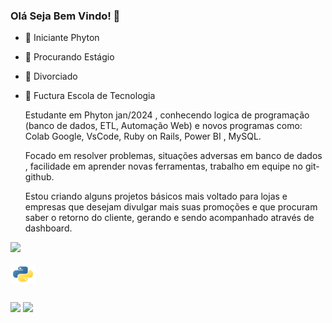 ### Olá Seja Bem Vindo!  👋

- 🔭 Iniciante Phyton
- 🌱 Procurando Estágio 
- 🤔 Divorciado
- 💬 Fuctura Escola de Tecnologia

  Estudante em Phyton jan/2024 , conhecendo logica de programação (banco de dados, ETL, Automação Web) e novos programas como: Colab Google, VsCode, Ruby on Rails, Power BI , MySQL.
       
  Focado em resolver problemas, situações adversas em banco de dados , facilidade em aprender novas ferramentas, trabalho em equipe no git-github.

   Estou criando alguns projetos básicos mais voltado para lojas e empresas que desejam divulgar mais suas promoções e que procuram saber o retorno do cliente, gerando 
   e sendo acompanhado através de dashboard.
  
  

 <a href="https://github.com/Fabianobrz">
  <img height="180em" src="https://github-readme-stats-eight-theta.vercel.app/api?username=FabianoBrz&show_icons=true&theme=dracula&include_all_commits=true&count_private=true"/>

<div>

<div style="display: inline_block"><br>
  <img align="center" alt="Rafa-Python" height="30" width="40" src="https://raw.githubusercontent.com/devicons/devicon/master/icons/python/python-original.svg">

</div>
  
  ##
 
<div> 
  
  <a href = "mailto:fabianoh357@gmail.com"><img src="https://img.shields.io/badge/-Gmail-%23333?style=for-the-badge&logo=gmail&logoColor=white" target="_blank"></a>
  <a href="https://www.linkedin.com/in/fabianobrz/)" target="_blank"><img src="https://img.shields.io/badge/-LinkedIn-%230077B5?style=for-the-badge&logo=linkedin&logoColor=white" target="_blank"></a> 
  
</div>
</div>
